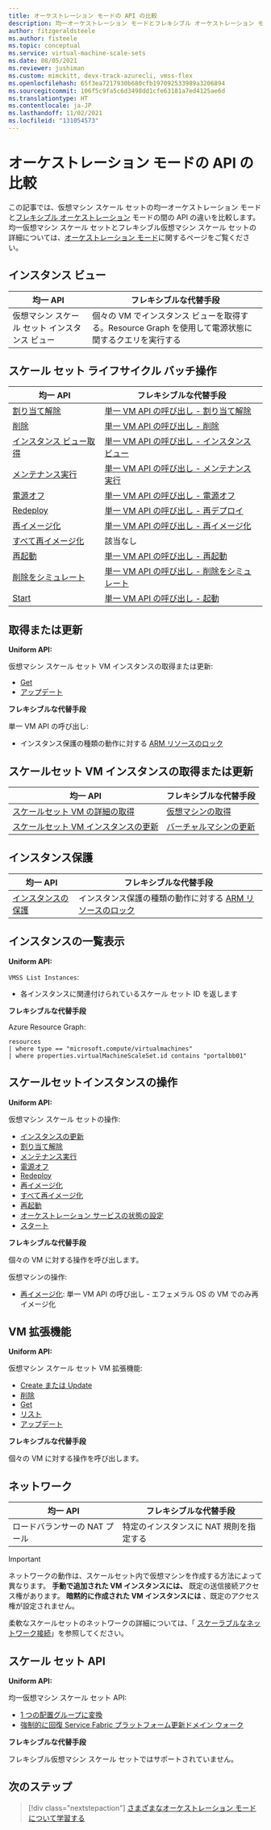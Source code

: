 ```yaml
---
title: オーケストレーション モードの API の比較
description: 均一オーケストレーション モードとフレキシブル オーケストレーション モードの API の違いについて説明します。
author: fitzgeraldsteele
ms.author: fisteele
ms.topic: conceptual
ms.service: virtual-machine-scale-sets
ms.date: 08/05/2021
ms.reviewer: jushiman
ms.custom: mimckitt, devx-track-azurecli, vmss-flex
ms.openlocfilehash: 65f3ea7217930b680cfb197092533989a3206894
ms.sourcegitcommit: 106f5c9fa5c6d3498dd1cfe63181a7ed4125ae6d
ms.translationtype: HT
ms.contentlocale: ja-JP
ms.lasthandoff: 11/02/2021
ms.locfileid: "131054573"
---
```

# <a name="orchestration-modes-api-comparison"></a>オーケストレーション モードの API の比較 

この記事では、仮想マシン スケール セットの均一オーケストレーション モードと[フレキシブル オーケストレーション](..\virtual-machines\flexible-virtual-machine-scale-sets.md) モードの間の API の違いを比較します。 均一仮想マシン スケール セットとフレキシブル仮想マシン スケール セットの詳細については、[オーケストレーション モード](virtual-machine-scale-sets-orchestration-modes.md)に関するページをご覧ください。


## <a name="instance-view"></a>インスタンス ビュー

| 均一 API | フレキシブルな代替手段 |
|-|-|
| 仮想マシン スケール セット インスタンス ビュー | 個々の VM でインスタンス ビューを取得する。Resource Graph を使用して電源状態に関するクエリを実行する |


## <a name="scale-set-lifecycle-batch-operations"></a>スケール セット ライフサイクル バッチ操作  

| 均一 API | フレキシブルな代替手段 |
|-|-|
| [割り当て解除](/rest/api/compute/virtualmachinescalesetvms/deallocate)  | [単一 VM API の呼び出し - 割り当て解除](/rest/api/compute/virtualmachines/deallocate)   |
| [削除](/rest/api/compute/virtualmachinescalesetvms/delete)  | [単一 VM API の呼び出し - 削除](/rest/api/compute/virtualmachines/delete)  |
| [インスタンス ビュー取得](/rest/api/compute/virtualmachinescalesetvms/getinstanceview)  | [単一 VM API の呼び出し - インスタンス ビュー](/rest/api/compute/virtualmachines/instanceview)  |
| [メンテナンス実行](/rest/api/compute/virtualmachinescalesetvms/performmaintenance)  | [単一 VM API の呼び出し - メンテナンス実行](/rest/api/compute/virtualmachines/performmaintenance)  |
| [電源オフ](/rest/api/compute/virtualmachinescalesetvms/poweroff)  | [単一 VM API の呼び出し - 電源オフ](/rest/api/compute/virtualmachines/poweroff)  |
| [Redeploy](/rest/api/compute/virtualmachinescalesetvms/redeploy)  | [単一 VM API の呼び出し - 再デプロイ](/rest/api/compute/virtualmachines/redeploy)  |
| [再イメージ化](/rest/api/compute/virtualmachinescalesetvms/reimage)  | [単一 VM API の呼び出し - 再イメージ化](/rest/api/compute/virtualmachines/reimage)  |
| [すべて再イメージ化](/rest/api/compute/virtualmachinescalesetvms/reimageall)  | 該当なし |
| [再起動](/rest/api/compute/virtualmachinescalesetvms/restart)  | [単一 VM API の呼び出し - 再起動](/rest/api/compute/virtualmachines/restart)  |
| [削除をシミュレート](/rest/api/compute/virtualmachinescalesetvms/simulateeviction) | [単一 VM API の呼び出し - 削除をシミュレート](/rest/api/compute/virtualmachines/simulateeviction)  |
| [Start](/rest/api/compute/virtualmachinescalesetvms/start) | [単一 VM API の呼び出し - 起動](/rest/api/compute/virtualmachines/start) |


## <a name="get-or-update"></a>取得または更新 

**Uniform API:**

仮想マシン スケール セット VM インスタンスの取得または更新:
- [Get](/rest/api/compute/virtualmachinescalesetvms/get) 
- [アップデート](/rest/api/compute/virtualmachinescalesetvms/update)

**フレキシブルな代替手段** 

単一 VM API の呼び出し:
- インスタンス保護の種類の動作に対する [ARM リソースのロック](../azure-resource-manager/management/lock-resources.md?tabs=json) 
    

## <a name="get-or-update-scale-set-vm-instances"></a>スケールセット VM インスタンスの取得または更新

| 均一 API | フレキシブルな代替手段 |
|-|-|
| [スケールセット VM の詳細の取得](/rest/api/compute/virtualmachinescalesetvms/get) | [仮想マシンの取得](/rest/api/compute/virtualmachines/get) |
| [スケールセット VM インスタンスの更新](/rest/api/compute/virtualmachinescalesetvms/update) | [バーチャルマシンの更新](/rest/api/compute/virtualmachines/update) |


## <a name="instance-protection"></a>インスタンス保護 

| 均一 API | フレキシブルな代替手段 |
|-|-|
| [インスタンスの保護](virtual-machine-scale-sets-instance-protection.md) | インスタンス保護の種類の動作に対する [ARM リソースのロック](../azure-resource-manager/management/lock-resources.md?tabs=json) | 


## <a name="list-instances"></a>インスタンスの一覧表示 

**Uniform API:**

`VMSS List Instances`: 
- 各インスタンスに関連付けられているスケール セット ID を返します

**フレキシブルな代替手段**

Azure Resource Graph: 

```armasm
resources 
| where type == "microsoft.compute/virtualmachines" 
| where properties.virtualMachineScaleSet.id contains "portalbb01" 
```

## <a name="scale-set-instance-operations"></a>スケールセットインスタンスの操作 

**Uniform API:**

仮想マシン スケール セットの操作:
- [インスタンスの更新](/rest/api/compute/virtual-machine-scale-sets/update-instances)
- [割り当て解除](/rest/api/compute/virtual-machine-scale-sets/deallocate)
- [メンテナンス実行](/rest/api/compute/virtual-machine-scale-sets/perform-maintenance)
- [電源オフ](/rest/api/compute/virtual-machine-scale-sets/power-off)
- [Redeploy](/rest/api/compute/virtual-machine-scale-sets/redeploy)
- [再イメージ化](/rest/api/compute/virtual-machine-scale-sets/reimage)
- [すべて再イメージ化](/rest/api/compute/virtual-machine-scale-sets/reimage-all)
- [再起動](/rest/api/compute/virtual-machine-scale-sets/restart)
- [オーケストレーション サービスの状態の設定](/rest/api/compute/virtual-machine-scale-sets/set-orchestration-service-state)
- [スタート](/rest/api/compute/virtual-machine-scale-sets/start)

**フレキシブルな代替手段**

個々の VM に対する操作を呼び出します。

仮想マシンの操作:
- [再イメージ化](/rest/api/compute/virtual-machines/reimage): 単一 VM API の呼び出し - エフェメラル OS の VM でのみ再イメージ化

## <a name="vm-extension"></a>VM 拡張機能

**Uniform API:**

仮想マシン スケール セット VM 拡張機能:
- [Create または Update](/rest/api/compute/virtual-machine-scale-set-vm-extensions/create-or-update)
- [削除](/rest/api/compute/virtual-machine-scale-set-vm-extensions/delete)
- [Get](/rest/api/compute/virtual-machine-scale-set-vm-extensions/get)
- [リスト](/rest/api/compute/virtual-machine-scale-set-vm-extensions/list)
- [アップデート](/rest/api/compute/virtual-machine-scale-set-vm-extensions/update) 

**フレキシブルな代替手段**

個々の VM に対する操作を呼び出します。


## <a name="networking"></a>ネットワーク 

| 均一 API | フレキシブルな代替手段 |
|-|-|
| ロードバランサーの NAT プール | 特定のインスタンスに NAT 規則を指定する | 

> [!IMPORTANT]
> ネットワークの動作は、スケールセット内で仮想マシンを作成する方法によって異なります。 **手動で追加された VM インスタンスには、** 既定の送信接続アクセス権があります。 **暗黙的に作成された VM インスタンスには** 、既定のアクセス権が設定されません。
>
> 柔軟なスケールセットのネットワークの詳細については、「 [スケーラブルなネットワーク接続](../virtual-machines/flexible-virtual-machine-scale-sets-migration-resources.md#create-scalable-network-connectivity)」を参照してください。


## <a name="scale-set-apis"></a>スケール セット API

**Uniform API:**

均一仮想マシン スケール セット API:
- [1 つの配置グループに変換](/rest/api/compute/virtual-machine-scale-sets/convert-to-single-placement-group)
- [強制的に回復 Service Fabric プラットフォーム更新ドメイン ウォーク](/rest/api/compute/virtual-machine-scale-sets/force-recovery-service-fabric-platform-update-domain-walk)

**フレキシブルな代替手段**

フレキシブル仮想マシン スケール セットではサポートされていません。


## <a name="next-steps"></a>次のステップ
> [!div class="nextstepaction"]
> [さまざまなオーケストレーション モードについて学習する](virtual-machine-scale-sets-orchestration-modes.md)